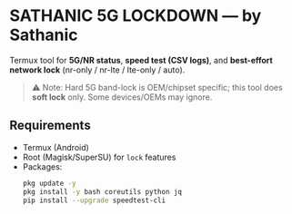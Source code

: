 # SATHANIC 5G LOCKDOWN — by Sathanic

Termux tool for **5G/NR status**, **speed test (CSV logs)**, and **best-effort network lock** (nr-only / nr-lte / lte-only / auto).  
> ⚠️ Note: Hard 5G band-lock is OEM/chipset specific; this tool does **soft lock** only. Some devices/OEMs may ignore.

## Requirements
- Termux (Android)
- Root (Magisk/SuperSU) for `lock` features
- Packages:
  ```bash
  pkg update -y
  pkg install -y bash coreutils python jq
  pip install --upgrade speedtest-cli
